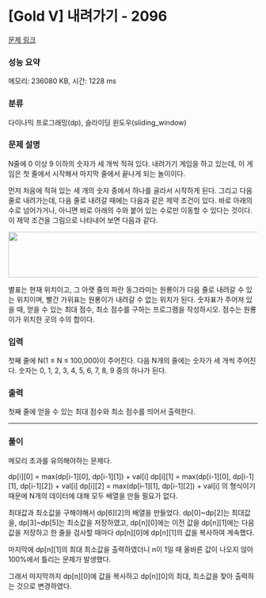 # [Gold V] 내려가기 - 2096 

[문제 링크](https://www.acmicpc.net/problem/2096) 

### 성능 요약

메모리: 236080 KB, 시간: 1228 ms

### 분류

다이나믹 프로그래밍(dp), 슬라이딩 윈도우(sliding_window)

### 문제 설명

<p>N줄에 0 이상 9 이하의 숫자가 세 개씩 적혀 있다. 내려가기 게임을 하고 있는데, 이 게임은 첫 줄에서 시작해서 마지막 줄에서 끝나게 되는 놀이이다.</p>

<p>먼저 처음에 적혀 있는 세 개의 숫자 중에서 하나를 골라서 시작하게 된다. 그리고 다음 줄로 내려가는데, 다음 줄로 내려갈 때에는 다음과 같은 제약 조건이 있다. 바로 아래의 수로 넘어가거나, 아니면 바로 아래의 수와 붙어 있는 수로만 이동할 수 있다는 것이다. 이 제약 조건을 그림으로 나타내어 보면 다음과 같다.</p>

<p><img alt="" src="https://www.acmicpc.net/JudgeOnline/upload/201007/down.png" style="height:92px; width:685px"></p>

<p>별표는 현재 위치이고, 그 아랫 줄의 파란 동그라미는 원룡이가 다음 줄로 내려갈 수 있는 위치이며, 빨간 가위표는 원룡이가 내려갈 수 없는 위치가 된다. 숫자표가 주어져 있을 때, 얻을 수 있는 최대 점수, 최소 점수를 구하는 프로그램을 작성하시오. 점수는 원룡이가 위치한 곳의 수의 합이다.</p>

### 입력 

 <p>첫째 줄에 N(1 ≤ N ≤ 100,000)이 주어진다. 다음 N개의 줄에는 숫자가 세 개씩 주어진다. 숫자는 0, 1, 2, 3, 4, 5, 6, 7, 8, 9 중의 하나가 된다.</p>

### 출력 

 <p>첫째 줄에 얻을 수 있는 최대 점수와 최소 점수를 띄어서 출력한다.</p>


---

### 풀이

메모리 초과를 유의해야하는 문제다.

dp[i][0] = max(dp[i-1][0], dp[i-1][1]) + val[i]
dp[i][1] = max(dp[i-1][0], dp[i-1][1], dp[i-1][2]) + val[i]
dp[i][2] = max(dp[i-1][1], dp[i-1][2]) + val[i]
의 형식이기 때문에 N개의 데이터에 대해 모두 배열을 만들 필요가 없다.

최대값과 최소값을 구해야해서 dp[6][2]의 배열을 만들었다.
dp[0]~dp[2]는 최대값을, dp[3]~dp[5]는 최소값을 저장하였고, dp[n][0]에는 이전 값을 dp[n][1]에는 다음 값을 저장하고 한 줄을 검사할 때마다 dp[n][0]에 dp[n][1]의 값을 복사하여 계속했다.

마지막에 dp[n][1]의 최대 최소값을 출력하였더니 n이 1일 때 올바른 값이 나오지 않아 100%에서 틀리는 문제가 발생했다.

그래서 마지막까지 dp[n][0]에 값을 복사하고 dp[n][0]의 최대, 최소값을 찾아 출력하는 것으로 변경하였다.
